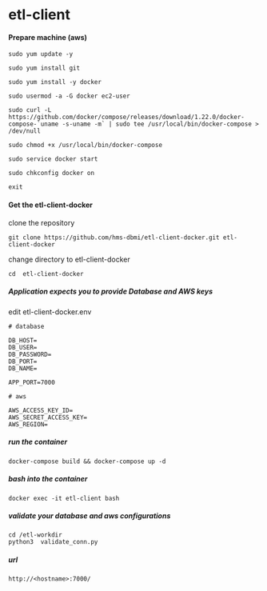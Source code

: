# etl-client 


#### Prepare machine (aws)

```
sudo yum update -y

sudo yum install git

sudo yum install -y docker

sudo usermod -a -G docker ec2-user

sudo curl -L https://github.com/docker/compose/releases/download/1.22.0/docker-compose-`uname -s-uname -m` | sudo tee /usr/local/bin/docker-compose > /dev/null

sudo chmod +x /usr/local/bin/docker-compose

sudo service docker start

sudo chkconfig docker on

exit

```


#### Get the etl-client-docker 

clone the repository


```
git clone https://github.com/hms-dbmi/etl-client-docker.git etl-client-docker
```


change directory to  etl-client-docker

```
cd  etl-client-docker
```

##### Application expects you to provide Database and AWS keys

edit  etl-client-docker.env

```
# database

DB_HOST=
DB_USER=
DB_PASSWORD=
DB_PORT=
DB_NAME=

APP_PORT=7000

# aws

AWS_ACCESS_KEY_ID=
AWS_SECRET_ACCESS_KEY=
AWS_REGION= 
```

##### run the container

```
docker-compose build && docker-compose up -d
```


#####  bash into the container

```
docker exec -it etl-client bash
```


#####  validate your database and aws configurations
```
cd /etl-workdir
python3  validate_conn.py 
```


##### url

```
http://<hostname>:7000/
```
